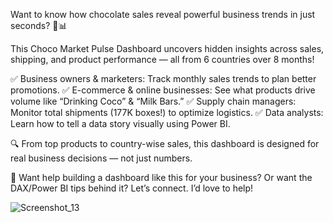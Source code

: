 
Want to know how chocolate sales reveal powerful business trends in just seconds? 🍫📊

This Choco Market Pulse Dashboard uncovers hidden insights across sales, shipping, and product performance — all from 6 countries over 8 months!

✅ Business owners & marketers: Track monthly sales trends to plan better promotions.
✅ E-commerce & online businesses: See what products drive volume like “Drinking Coco” & “Milk Bars.”
✅ Supply chain managers: Monitor total shipments (177K boxes!) to optimize logistics.
✅ Data analysts: Learn how to tell a data story visually using Power BI.

🔍 From top products to country-wise sales, this dashboard is designed for real business decisions — not just numbers.

💬 Want help building a dashboard like this for your business? Or want the DAX/Power BI tips behind it?
Let’s connect. I’d love to help!

![Screenshot_13](https://github.com/user-attachments/assets/248def89-8c84-46b0-a253-7c1c061b4534)
